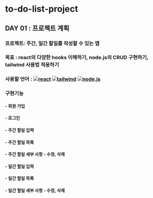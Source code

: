 # to-do-list-project
## DAY 01 : 프로젝트 계획
### 프로젝트: 주간, 일간 할일를 작성할 수 있는 앱 
### 목표 : react의 다양한 hooks 이해하기, node.js의 CRUD 구현하기, tailwind 사용법 적응하기
### 사용할 언어 : [![react ](https://img.shields.io/badge/react-61DAFB?style=flat&logo=React&logoColor=white)]() [![tailwind](https://img.shields.io/badge/tailwind-06B6D4?style=flat&logo=TailwindCSS&logoColor=white)]() [![node.js](https://img.shields.io/badge/node.js-339933?style=flat&logo=Node.js&logoColor=white)]()
### 구현기능
#### - 회원 가입 
#### - 로그인
#### - 주간 할일 입력
#### - 주간 할일 목록
#### - 주간 할일 세부 사항 - 수정, 삭제 
#### - 일간 할일 입력 
#### - 일간 할일 목록 
#### - 일간 할일 세부 사항 - 수정, 삭제 

